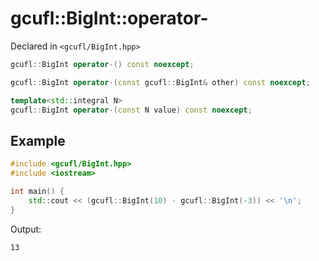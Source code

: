# gcufl::BigInt::operator-
Declared in `<gcufl/BigInt.hpp>`
```cpp
gcufl::BigInt operator-() const noexcept;

gcufl::BigInt operator-(const gcufl::BigInt& other) const noexcept;

template<std::integral N>
gcufl::BigInt operator-(const N value) const noexcept;
```
## Example
```cpp
#include <gcufl/BigInt.hpp>
#include <iostream>

int main() {
	std::cout << (gcufl::BigInt(10) - gcufl::BigInt(-3)) << '\n';
}
```
Output:
```
13
```
